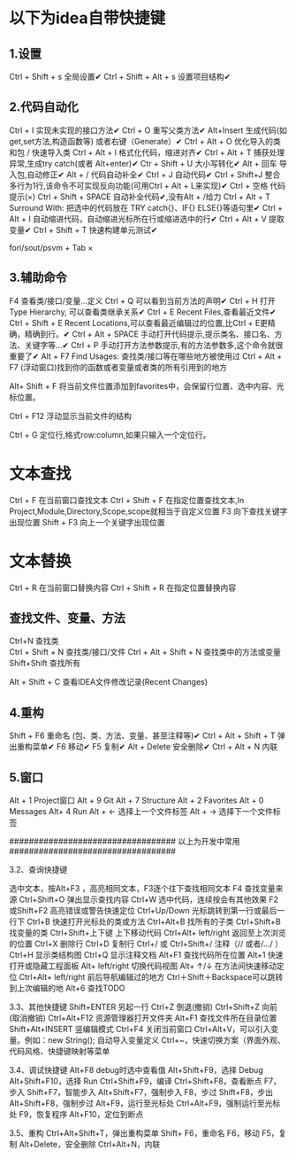 # 以下为idea自带快捷键

## 1.设置
Ctrl + Shift + s						全局设置✔
Ctrl + Shift + Alt + s					设置项目结构✔

## 2.代码自动化
Ctrl + I                                实现未实现的接口方法✔
Ctrl + O                                重写父类方法✔
Alt+Insert                              生成代码(如get,set方法,构造函数等) 或者右键（Generate）✔
Ctrl + Alt + O                          优化导入的类和包 / 快速导入类
Ctrl + Alt + l						    格式化代码，缩进对齐✔
Ctrl + Alt + T                          捕获处理异常,生成try catch(或者 Alt+enter)✔
Ctr + Shift + U                         大小写转化✔
Alt +   回车                             导入包,自动修正✔
Alt + /                                 代码自动补全✔
Ctrl + J                                自动代码✔
Ctrl + Shift+J                          整合多行为1行,该命令不可实现反向功能(可用Ctrl + Alt + L来实现)✔
Ctrl + 空格                              代码提示(×)
Ctrl + Shift + SPACE                    自动补全代码✔,没有Alt + /给力
Ctrl + Alt + T                          Surround With: 把选中的代码放在 TRY catch{}、IF{} ELSE{}等语句里✔
Ctrl + Alt + I                          自动缩进代码，自动缩进光标所在行或缩进选中的行✔
Ctrl + Alt + V                          提取变量✔
Ctrl + Shift + T                        快速构建单元测试✔

fori/sout/psvm + Tab                    ×

## 3.辅助命令
F4                                      查看类/接口/变量...定义
Ctrl + Q                                可以看到当前方法的声明✔
Ctrl + H                                打开Type Hierarchy, 可以查看类继承关系✔
Ctrl + E                                Recent Files,查看最近文件✔
Ctrl + Shift + E                        Recent Locations,可以查看最近编辑过的位置,比Ctrl + E更精确，精确到行。✔
Ctrl + Alt + SPACE                      手动打开代码提示,提示类名、接口名、方法、关键字等...✔
Ctrl + P                                手动打开方法参数提示,有的方法参数多,这个命令就很重要了✔
Alt + F7                                Find Usages: 查找类/接口等在哪些地方被使用过
Ctrl + Alt + F7                         (浮动窗口)找到你的函数或者变量或者类的所有引用到的地方

Alt+ Shift + F                          将当前文件位置添加到favorites中，会保留行位置、选中内容、光标位置。

Ctrl + F12                              浮动显示当前文件的结构

Ctrl + G                                定位行,格式row:column,如果只输入一个定位行。

# 文本查找
Ctrl + F                                在当前窗口查找文本
Ctrl + Shift + F                        在指定位置查找文本,In Project,Module,Directory,Scope,scope就相当于自定义位置
F3                                      向下查找关键字出现位置
Shift + F3                              向上一个关键字出现位置

# 文本替换
Ctrl + R                                在当前窗口替换内容
Ctrl + Shift + R                        在指定位置替换内容

## 查找文件、变量、方法
Ctrl+N                                  查找类              
Ctrl + Shift + N                        查找类/接口/文件
Ctrl + Alt + Shift + N                  查找类中的方法或变量
Shift+Shift                             查找所有

Alt + Shift + C                         查看IDEA文件修改记录(Recent Changes)

## 4.重构
Shift + F6                              重命名 (包、类、方法、变量、甚至注释等)✔
Ctrl + Alt + Shift + T                  弹出重构菜单✔
F6                                      移动✔
F5                                      复制✔
Alt + Delete                            安全删除✔
Ctrl + Alt + N                          内联

## 5.窗口
Alt + 1                                 Project窗口
Alt + 9                                 Git
Alt + 7                                 Structure
Alt + 2                                 Favorites
Alt +  0                                Messages
Alt+ 4                                  Run
Alt + ←                                 选择上一个文件标签
Alt + →                                 选择下一个文件标签

################################## 以上为开发中常用 ##################################    

3.2、查询快捷键

选中文本，按Alt+F3 ，高亮相同文本，F3逐个往下查找相同文本
F4 查找变量来源
Ctrl+Shift+O 弹出显示查找内容
Ctrl+W 选中代码，连续按会有其他效果
F2 或Shift+F2 高亮错误或警告快速定位
Ctrl+Up/Down 光标跳转到第一行或最后一行下
Ctrl+B 快速打开光标处的类或方法
Ctrl+Alt+B 找所有的子类
Ctrl+Shift+B 找变量的类
Ctrl+Shift+上下键 上下移动代码
Ctrl+Alt+ left/right 返回至上次浏览的位置
Ctrl+X 删除行
Ctrl+D 复制行
Ctrl+/ 或 Ctrl+Shift+/ 注释（// 或者/…/ ）
Ctrl+H 显示类结构图
Ctrl+Q 显示注释文档
Alt+F1 查找代码所在位置
Alt+1 快速打开或隐藏工程面板
Alt+ left/right 切换代码视图
Alt+ ↑/↓ 在方法间快速移动定位
Ctrl+Alt+ left/right 前后导航编辑过的地方
Ctrl＋Shift＋Backspace可以跳转到上次编辑的地
Alt+6 查找TODO

3.3、其他快捷键
Shift+ENTER 另起一行
Ctrl+Z 倒退(撤销)
Ctrl+Shift+Z 向前(取消撤销)
Ctrl+Alt+F12 资源管理器打开文件夹
Alt+F1 查找文件所在目录位置
Shift+Alt+INSERT 竖编辑模式
Ctrl+F4 关闭当前窗口
Ctrl+Alt+V，可以引入变量。例如：new String(); 自动导入变量定义
Ctrl+~，快速切换方案（界面外观、代码风格、快捷键映射等菜单

3.4、调试快捷键
Alt+F8 debug时选中查看值
Alt+Shift+F9，选择 Debug
Alt+Shift+F10，选择 Run
Ctrl+Shift+F9，编译
Ctrl+Shift+F8，查看断点
F7，步入
Shift+F7，智能步入
Alt+Shift+F7，强制步入
F8，步过
Shift+F8，步出
Alt+Shift+F8，强制步过
Alt+F9，运行至光标处
Ctrl+Alt+F9，强制运行至光标处
F9，恢复程序
Alt+F10，定位到断点

3.5、重构
Ctrl+Alt+Shift+T，弹出重构菜单
Shift+  F6，重命名
F6，移动
F5，复制
Alt+Delete，安全删除
Ctrl+Alt+N，内联


